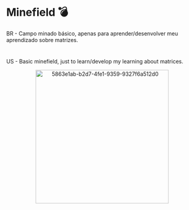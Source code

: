 # Minefield 💣

BR - Campo minado básico, apenas para aprender/desenvolver meu aprendizado sobre matrizes. 

# 

US - Basic minefield, just to learn/develop my learning about matrices. 

<div align="center">
  <img src="https://i.ibb.co/hx7Drf86/5863e1ab-b2d7-4fe1-9359-9327f6a512d0.jpg" alt="5863e1ab-b2d7-4fe1-9359-9327f6a512d0" border="0" width="350">
</div>
